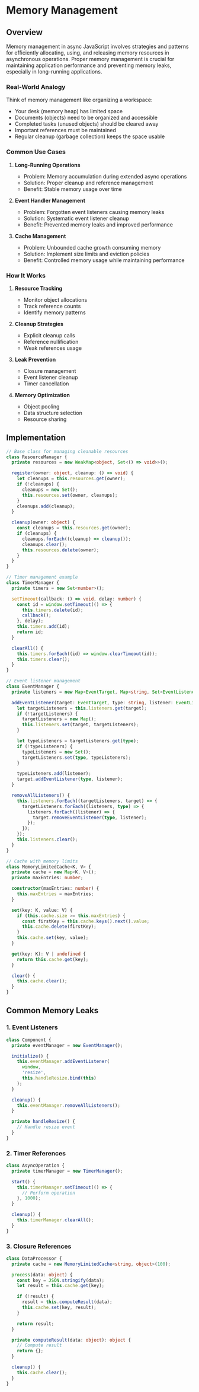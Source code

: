 # Memory Management

## Overview

Memory management in async JavaScript involves strategies and patterns for efficiently allocating, using, and releasing memory resources in asynchronous operations. Proper memory management is crucial for maintaining application performance and preventing memory leaks, especially in long-running applications.

### Real-World Analogy

Think of memory management like organizing a workspace:

- Your desk (memory heap) has limited space
- Documents (objects) need to be organized and accessible
- Completed tasks (unused objects) should be cleared away
- Important references must be maintained
- Regular cleanup (garbage collection) keeps the space usable

### Common Use Cases

1. **Long-Running Operations**

   - Problem: Memory accumulation during extended async operations
   - Solution: Proper cleanup and reference management
   - Benefit: Stable memory usage over time

2. **Event Handler Management**

   - Problem: Forgotten event listeners causing memory leaks
   - Solution: Systematic event listener cleanup
   - Benefit: Prevented memory leaks and improved performance

3. **Cache Management**
   - Problem: Unbounded cache growth consuming memory
   - Solution: Implement size limits and eviction policies
   - Benefit: Controlled memory usage while maintaining performance

### How It Works

1. **Resource Tracking**

   - Monitor object allocations
   - Track reference counts
   - Identify memory patterns

2. **Cleanup Strategies**

   - Explicit cleanup calls
   - Reference nullification
   - Weak references usage

3. **Leak Prevention**

   - Closure management
   - Event listener cleanup
   - Timer cancellation

4. **Memory Optimization**
   - Object pooling
   - Data structure selection
   - Resource sharing

## Implementation

```typescript
// Base class for managing cleanable resources
class ResourceManager {
  private resources = new WeakMap<object, Set<() => void>>();

  register(owner: object, cleanup: () => void) {
    let cleanups = this.resources.get(owner);
    if (!cleanups) {
      cleanups = new Set();
      this.resources.set(owner, cleanups);
    }
    cleanups.add(cleanup);
  }

  cleanup(owner: object) {
    const cleanups = this.resources.get(owner);
    if (cleanups) {
      cleanups.forEach((cleanup) => cleanup());
      cleanups.clear();
      this.resources.delete(owner);
    }
  }
}

// Timer management example
class TimerManager {
  private timers = new Set<number>();

  setTimeout(callback: () => void, delay: number) {
    const id = window.setTimeout(() => {
      this.timers.delete(id);
      callback();
    }, delay);
    this.timers.add(id);
    return id;
  }

  clearAll() {
    this.timers.forEach((id) => window.clearTimeout(id));
    this.timers.clear();
  }
}

// Event listener management
class EventManager {
  private listeners = new Map<EventTarget, Map<string, Set<EventListener>>>();

  addEventListener(target: EventTarget, type: string, listener: EventListener) {
    let targetListeners = this.listeners.get(target);
    if (!targetListeners) {
      targetListeners = new Map();
      this.listeners.set(target, targetListeners);
    }

    let typeListeners = targetListeners.get(type);
    if (!typeListeners) {
      typeListeners = new Set();
      targetListeners.set(type, typeListeners);
    }

    typeListeners.add(listener);
    target.addEventListener(type, listener);
  }

  removeAllListeners() {
    this.listeners.forEach((targetListeners, target) => {
      targetListeners.forEach((listeners, type) => {
        listeners.forEach((listener) => {
          target.removeEventListener(type, listener);
        });
      });
    });
    this.listeners.clear();
  }
}

// Cache with memory limits
class MemoryLimitedCache<K, V> {
  private cache = new Map<K, V>();
  private maxEntries: number;

  constructor(maxEntries: number) {
    this.maxEntries = maxEntries;
  }

  set(key: K, value: V) {
    if (this.cache.size >= this.maxEntries) {
      const firstKey = this.cache.keys().next().value;
      this.cache.delete(firstKey);
    }
    this.cache.set(key, value);
  }

  get(key: K): V | undefined {
    return this.cache.get(key);
  }

  clear() {
    this.cache.clear();
  }
}
```

## Common Memory Leaks

### 1. Event Listeners

```typescript
class Component {
  private eventManager = new EventManager();

  initialize() {
    this.eventManager.addEventListener(
      window,
      'resize',
      this.handleResize.bind(this)
    );
  }

  cleanup() {
    this.eventManager.removeAllListeners();
  }

  private handleResize() {
    // Handle resize event
  }
}
```

### 2. Timer References

```typescript
class AsyncOperation {
  private timerManager = new TimerManager();

  start() {
    this.timerManager.setTimeout(() => {
      // Perform operation
    }, 1000);
  }

  cleanup() {
    this.timerManager.clearAll();
  }
}
```

### 3. Closure References

```typescript
class DataProcessor {
  private cache = new MemoryLimitedCache<string, object>(100);

  process(data: object) {
    const key = JSON.stringify(data);
    let result = this.cache.get(key);

    if (!result) {
      result = this.computeResult(data);
      this.cache.set(key, result);
    }

    return result;
  }

  private computeResult(data: object): object {
    // Compute result
    return {};
  }

  cleanup() {
    this.cache.clear();
  }
}
```
